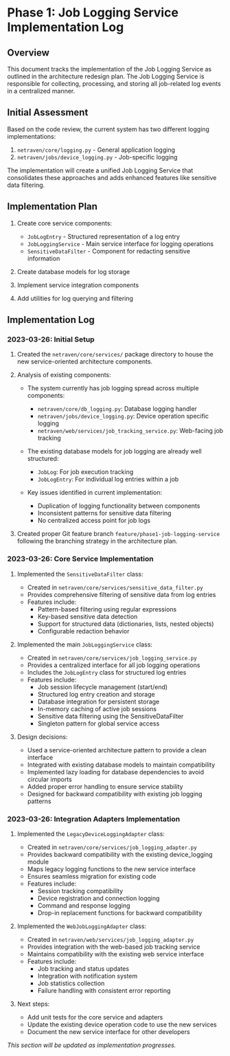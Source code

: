 # Phase 1: Job Logging Service Implementation Log

## Overview

This document tracks the implementation of the Job Logging Service as outlined in the architecture redesign plan. The Job Logging Service is responsible for collecting, processing, and storing all job-related log events in a centralized manner.

## Initial Assessment

Based on the code review, the current system has two different logging implementations:
1. `netraven/core/logging.py` - General application logging
2. `netraven/jobs/device_logging.py` - Job-specific logging

The implementation will create a unified Job Logging Service that consolidates these approaches and adds enhanced features like sensitive data filtering.

## Implementation Plan

1. Create core service components:
   - `JobLogEntry` - Structured representation of a log entry
   - `JobLoggingService` - Main service interface for logging operations
   - `SensitiveDataFilter` - Component for redacting sensitive information

2. Create database models for log storage

3. Implement service integration components

4. Add utilities for log querying and filtering

## Implementation Log

### 2023-03-26: Initial Setup

1. Created the `netraven/core/services/` package directory to house the new service-oriented architecture components.

2. Analysis of existing components:
   - The system currently has job logging spread across multiple components:
     - `netraven/core/db_logging.py`: Database logging handler
     - `netraven/jobs/device_logging.py`: Device operation specific logging
     - `netraven/web/services/job_tracking_service.py`: Web-facing job tracking

   - The existing database models for job logging are already well structured:
     - `JobLog`: For job execution tracking
     - `JobLogEntry`: For individual log entries within a job

   - Key issues identified in current implementation:
     - Duplication of logging functionality between components
     - Inconsistent patterns for sensitive data filtering
     - No centralized access point for job logs

3. Created proper Git feature branch `feature/phase1-job-logging-service` following the branching strategy in the architecture plan.

### 2023-03-26: Core Service Implementation

1. Implemented the `SensitiveDataFilter` class:
   - Created in `netraven/core/services/sensitive_data_filter.py`
   - Provides comprehensive filtering of sensitive data from log entries
   - Features include:
     - Pattern-based filtering using regular expressions
     - Key-based sensitive data detection
     - Support for structured data (dictionaries, lists, nested objects)
     - Configurable redaction behavior

2. Implemented the main `JobLoggingService` class:
   - Created in `netraven/core/services/job_logging_service.py`
   - Provides a centralized interface for all job logging operations
   - Includes the `JobLogEntry` class for structured log entries
   - Features include:
     - Job session lifecycle management (start/end)
     - Structured log entry creation and storage
     - Database integration for persistent storage
     - In-memory caching of active job sessions
     - Sensitive data filtering using the SensitiveDataFilter
     - Singleton pattern for global service access

3. Design decisions:
   - Used a service-oriented architecture pattern to provide a clean interface
   - Integrated with existing database models to maintain compatibility
   - Implemented lazy loading for database dependencies to avoid circular imports
   - Added proper error handling to ensure service stability
   - Designed for backward compatibility with existing job logging patterns

### 2023-03-26: Integration Adapters Implementation

1. Implemented the `LegacyDeviceLoggingAdapter` class:
   - Created in `netraven/core/services/job_logging_adapter.py`
   - Provides backward compatibility with the existing device_logging module
   - Maps legacy logging functions to the new service interface
   - Ensures seamless migration for existing code
   - Features include:
     - Session tracking compatibility
     - Device registration and connection logging
     - Command and response logging
     - Drop-in replacement functions for backward compatibility

2. Implemented the `WebJobLoggingAdapter` class:
   - Created in `netraven/web/services/job_logging_adapter.py` 
   - Provides integration with the web-based job tracking service
   - Maintains compatibility with the existing web service interface
   - Features include:
     - Job tracking and status updates
     - Integration with notification system
     - Job statistics collection
     - Failure handling with consistent error reporting

3. Next steps:
   - Add unit tests for the core service and adapters
   - Update the existing device operation code to use the new services
   - Document the new service interface for other developers

*This section will be updated as implementation progresses.* 